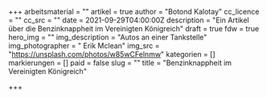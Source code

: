 +++
arbeitsmaterial = ""
artikel = true
author = "Botond Kalotay"
cc_licence = ""
cc_src = ""
date = 2021-09-29T04:00:00Z
description = "Ein Artikel über die Benzinknappheit im Vereinigten Königreich"
draft = true
fdw = true
hero_img = ""
img_description = "Autos an einer Tankstelle"
img_photographer = " Erik Mclean"
img_src = "https://unsplash.com/photos/w85wCFelnmw"
kategorien = []
markierungen = []
paid = false
slug = ""
title = "Benzinknappheit im Vereinigten Königreich"

+++
